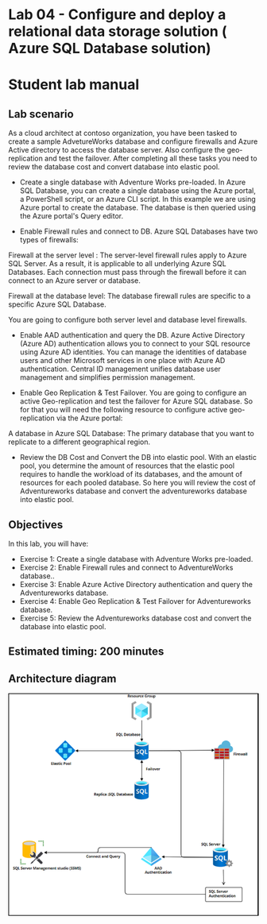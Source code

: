 # Lab 04 - Configure and deploy a relational data storage solution ( Azure SQL Database solution) 

# Student lab manual

## Lab scenario

As a cloud architect at contoso organization, you have been tasked to create a sample AdvetureWorks database and configure firewalls and Azure Active directory to access the database server. Also configure the geo-replication and test the failover. After completing all these tasks you need to review the database cost and convert database into elastic pool. 

- Create a single database with Adventure Works pre-loaded. In Azure SQL Database, you can create a single database using the Azure portal, a PowerShell script, or an Azure CLI script. In this example we are using Azure portal to create the database. The database is then queried using the Azure portal's Query editor.

- Enable Firewall rules and connect to DB. Azure SQL Databases have two types of firewalls:

Firewall at the server level : The server-level firewall rules apply to Azure SQL Server. As a result, it is applicable to all underlying Azure SQL Databases. Each connection must pass through the firewall before it can connect to an Azure server or database.

Firewall at the database level: The database firewall rules are specific to a specific Azure SQL Database. 

You are going to configure both server level and database level firewalls.

- Enable AAD authentication and query the DB. Azure Active Directory (Azure AD) authentication allows you to connect to your SQL resource using Azure AD identities. 
You can manage the identities of database users and other Microsoft services in one place with Azure AD authentication. Central ID management unifies database user management and simplifies permission management.

- Enable Geo Replication & Test Failover. You are going to configure an active Geo-replication and test the failover for Azure SQL database. So for that you will need the following resource to configure active geo-replication via the Azure portal:

A database in Azure SQL Database: The primary database that you want to replicate to a different geographical region.

- Review the DB Cost and Convert the DB into elastic pool. With an elastic pool, you determine the amount of resources that the elastic pool requires to handle the workload of its databases, and the amount of resources for each pooled database. So here you will review the cost of Adventureworks database and convert the adventureworks database into elastic pool.

## Objectives

In this lab, you will have:

+ Exercise 1: Create a single database with Adventure Works pre-loaded. 
+ Exercise 2: Enable Firewall rules and connect to AdventureWorks database..
+ Exercise 3: Enable Azure Active Directory authentication and query the Adventureworks database.
+ Exercise 4: Enable Geo Replication & Test Failover for Adventureworks database. 
+ Exercise 5: Review the Adventureworks database cost and convert the database into elastic pool.


## Estimated timing: 200 minutes

## Architecture diagram

![img](../media/arch4.png)

